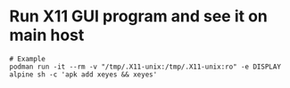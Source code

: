 # Run X11 GUI program and see it on main host

	# Example
	podman run -it --rm -v "/tmp/.X11-unix:/tmp/.X11-unix:ro" -e DISPLAY alpine sh -c 'apk add xeyes && xeyes'
